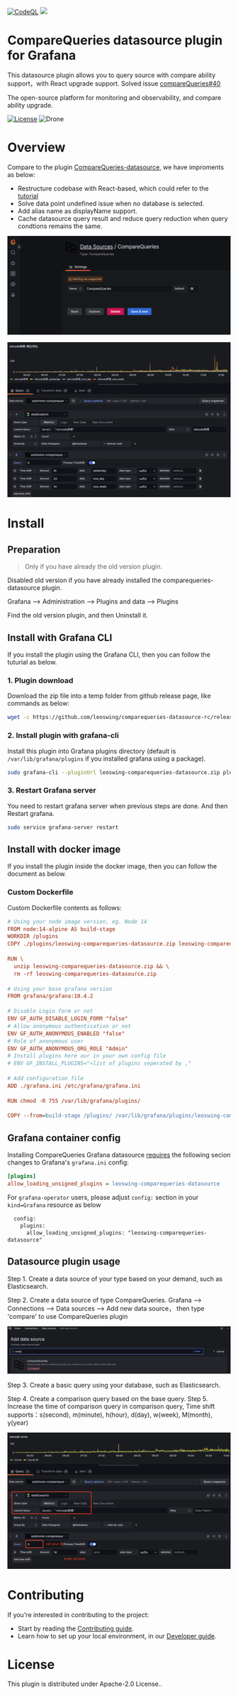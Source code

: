 [![CodeQL](https://github.com/leoswing/autohome-compareQueries-datasource-rc/actions/workflows/pr-codeql-analysis-typescript.yml/badge.svg)](https://github.com/leoswing/autohome-compareQueries-datasource-rc/actions/workflows/pr-codeql-analysis-typescript.yml) ![](https://img.shields.io/github/v/release/leoswing/autohome-compareQueries-datasource-rc?style=plastic%253Flabel=repo)

# CompareQueries datasource plugin for Grafana

This datasource plugin allows you to query source with compare ability support，with React upgrade support. Solved issue [compareQueries#40](https://github.com/AutohomeCorp/autohome-compareQueries-datasource/issues/40)

The open-source platform for monitoring and observability, and compare ability upgrade.

[![License](https://img.shields.io/github/license/leoswing/comparequeries-datasource-rc)](LICENSE)
![Drone](https://github.com/leoswing/comparequeries-datasource-rc/actions/workflows/release.yaml/badge.svg)

# Overview

Compare to the plugin [CompareQueries-datasource](https://github.com/AutohomeCorp/autohome-compareQueries-datasource/), we have improments as below:

- Restructure codebase with React-based, which could refer to the [tutorial](https://grafana.com/developers/plugin-tools/tutorials/build-a-data-source-plugin)
- Solve data point undefined issue when no database is selected.
- Add alias name as displayName support.
- Cache datasource query result and reduce query reduction when query condtions remains the same.

![Screenshot-conf](./img/conf-datasource.png)

![Screenshot-func](./img/func-snapshot.png)


# Install

## Preparation

> Only if you have already the old version plugin.

Disabled old version if you have already installed the comparequeries-datasource plugin.

Grafana --> Administration --> Plugins and data --> Plugins

Find the old version plugin, and then Uninstall it.

## Install with Grafana CLI

If you install the plugin using the Grafana CLI, then you can follow the tuturial as below.

### 1. Plugin download

Download the zip file into a temp folder from github release page, like commands as below:

```bash
wget -c https://github.com/leoswing/comparequeries-datasource-rc/releases/download/2.0.0/leoswing-comparequeries-datasource.zip
```

### 2. Install plugin with grafana-cli

Install this plugin into Grafana plugins directory (default is `/var/lib/grafana/plugins` if you installed grafana using a package). 

```bash
sudo grafana-cli --pluginUrl leoswing-comparequeries-datasource.zip plugins install leoswing-comparequeries-datasource
```

### 3. Restart Grafana server

You need to restart grafana server when previous steps are done. And then Restart grafana.

```bash
sudo service grafana-server restart
```

## Install with docker image

If you install the plugin inside the docker image, then you can follow the document as below.

### Custom Dockerfile

Custom Dockerfile contents as follows:

```ini
# Using your node image version, eg. Node 14
FROM node:14-alpine AS build-stage
WORKDIR /plugins
COPY ./plugins/leoswing-comparequeries-datasource.zip leoswing-comparequeries-datasource.zip

RUN \
  unzip leoswing-comparequeries-datasource.zip && \
  rm -rf leoswing-comparequeries-datasource.zip

# Using your base grafana version
FROM grafana/grafana:10.4.2

# Disable Login form or not
ENV GF_AUTH_DISABLE_LOGIN_FORM "false"
# Allow anonymous authentication or not
ENV GF_AUTH_ANONYMOUS_ENABLED "false"
# Role of anonymous user
ENV GF_AUTH_ANONYMOUS_ORG_ROLE "Admin"
# Install plugins here our in your own config file
# ENV GF_INSTALL_PLUGINS="<list of plugins seperated by ,"

# Add configuration file
ADD ./grafana.ini /etc/grafana/grafana.ini

RUN chmod -R 755 /var/lib/grafana/plugins/

COPY --from=build-stage /plugins/ /var/lib/grafana/plugins/leoswing-comparequeries-datasource
```

## Grafana container config

Installing CompareQueries Grafana datasource [requires](https://grafana.com/docs/grafana/latest/setup-grafana/configure-grafana/#allow_loading_unsigned_plugins)
the following secion changes to Grafana's `grafana.ini` config:

``` ini
[plugins]
allow_loading_unsigned_plugins = leoswing-comparequeries-datasource
```

For `grafana-operator` users, please adjust `config:` section in your `kind=Grafana` resource as below

```
  config:
    plugins:
      allow_loading_unsigned_plugins: "leoswing-comparequeries-datasource"
```

## Datasource plugin usage

Step 1. Create a data source of your type based on your demand, such as Elasticsearch.

Step 2. Create a data source of type CompareQueries. Grafana --> Connections --> Data sources --> Add new data source， then type 'compare' to use CompareQueries plugin

![Screenshot-create-db](./img/create-db.png)

Step 3. Create a basic query using your database, such as Elasticsearch.

Step 4. Create a comparison query based on the base query.
Step 5. Increase the time of comparison query in comparison query, Time shift supports：s(second), m(minute), h(hour), d(day), w(week), M(month), y(year)

![Screenshot-usage-comparequeries](./img/usage-comparequeries.png)


# Contributing

If you're interested in contributing to the project:

- Start by reading the [Contributing guide](./CONTRIBUTING.md).
- Learn how to set up your local environment, in our [Developer guide](./developer-guide.md).


# License

This plugin is distributed under Apache-2.0 License..
